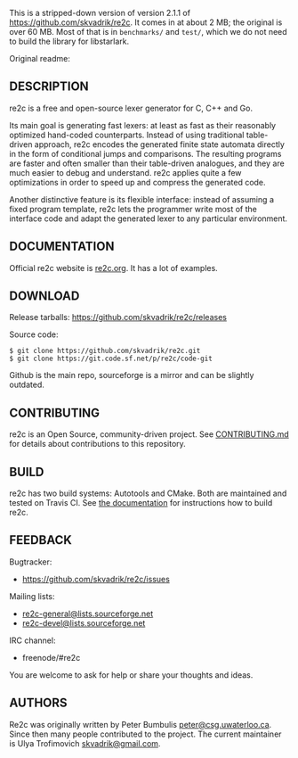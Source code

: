 This is a stripped-down version of version 2.1.1 of
https://github.com/skvadrik/re2c. It comes in at about 2 MB; the
original is over 60 MB. Most of that is in `benchmarks/` and `test/`,
which we do not need to build the library for libstarlark.

Original readme:

DESCRIPTION
-----------

re2c is a free and open-source lexer generator for C, C++ and Go.

Its main goal is generating fast lexers: at least as fast as their reasonably
optimized hand-coded counterparts. Instead of using traditional table-driven
approach, re2c encodes the generated finite state automata directly in the form
of conditional jumps and comparisons. The resulting programs are faster and
often smaller than their table-driven analogues, and they are much easier to
debug and understand. re2c applies quite a few optimizations in order to speed
up and compress the generated code.

Another distinctive feature is its flexible interface: instead of assuming a
fixed program template, re2c lets the programmer write most of the interface
code and adapt the generated lexer to any particular environment.


DOCUMENTATION
-------------

Official re2c website is [re2c.org](http://re2c.org). It has a lot of examples.


DOWNLOAD
--------

Release tarballs: https://github.com/skvadrik/re2c/releases

Source code:

```
$ git clone https://github.com/skvadrik/re2c.git
$ git clone https://git.code.sf.net/p/re2c/code-git
```

Github is the main repo, sourceforge is a mirror and can be slightly outdated.

CONTRIBUTING
------------

re2c is an Open Source, community-driven project. See
[CONTRIBUTING.md](https://github.com/skvadrik/re2c/blob/master/README.md) for
details about contributions to this repository.


BUILD
-----

re2c has two build systems: Autotools and CMake. Both are maintained and tested
on Travis CI. See [the documentation](http://re2c.org/install/install.html) for
instructions how to build re2c.


FEEDBACK
--------

Bugtracker:

- https://github.com/skvadrik/re2c/issues

Mailing lists:

- re2c-general@lists.sourceforge.net
- re2c-devel@lists.sourceforge.net

IRC channel:

- freenode/#re2c

You are welcome to ask for help or share your thoughts and ideas.


AUTHORS
-------
Re2c was originally written by Peter Bumbulis <peter@csg.uwaterloo.ca>.
Since then many people contributed to the project. The current maintainer is
Ulya Trofimovich <skvadrik@gmail.com>.
